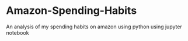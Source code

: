 # Amazon-Spending-Habits
An analysis of my spending habits on amazon using python using jupyter notebook
